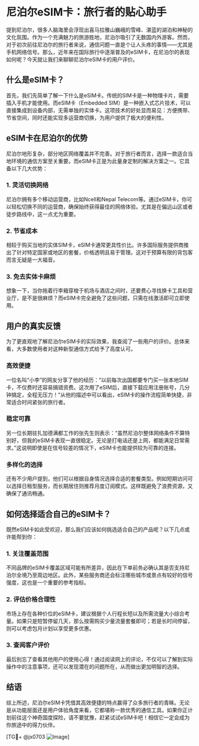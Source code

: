 # 尼泊尔eSIM卡：旅行者的贴心助手

提到尼泊尔，很多人脑海里会浮现出喜马拉雅山巍峨的雪峰、湛蓝的湖泊和神秘的文化氛围。作为一个充满魅力的旅游胜地，尼泊尔吸引了无数国内外游客。然而，对于初次前往尼泊尔的旅行者来说，通信问题一直是个让人头疼的事情——尤其是手机网络信号。那么，近年来在国际旅行中逐渐普及的eSIM卡，在尼泊尔的表现如何呢？今天就让我们来聊聊尼泊尔eSIM卡的用户评价。

## 什么是eSIM卡？

首先，我们先简单了解一下什么是eSIM卡。传统的SIM卡是一种物理卡片，需要插入手机才能使用。而eSIM卡（Embedded SIM）是一种嵌入式芯片技术，可以直接集成到设备内部，无需单独的实体卡。这项技术的好处显而易见：方便携带、节省空间，同时还能实现多运营商切换，为用户提供了极大的便利性。

## eSIM卡在尼泊尔的优势

尼泊尔地形复杂，部分地区网络覆盖并不完善。对于旅行者而言，选择一款适合当地环境的通信方案至关重要。而eSIM卡正是为此量身定制的解决方案之一。它具备以下几大优势：

### 1. 灵活切换网络
尼泊尔拥有多个移动运营商，比如Ncell和Nepal Telecom等。通过eSIM卡，你可以轻松切换不同的运营商，确保始终获得最佳的网络体验。尤其是在偏远山区或者徒步路线中，这一点尤为重要。

### 2. 节省成本
相较于购买当地的实体SIM卡，eSIM卡通常更具性价比。许多国际服务提供商推出了针对特定国家或地区的套餐，价格透明且易于管理。这对于预算有限的背包客而言无疑是一大福音。

### 3. 免去实体卡麻烦
想象一下，当你拖着行李箱穿梭于机场与酒店之间时，还要费心寻找换卡工具和营业厅，是不是很麻烦？而eSIM卡完全避免了这些问题，只需在线激活即可立即使用。

## 用户的真实反馈

为了更直观地了解尼泊尔eSIM卡的实际效果，我查阅了一些用户的评价。总体来看，大多数使用者对这种新型通信方式给予了高度认可。

### 高效便捷
一位名叫“小李”的网友分享了他的经历：“以前每次出国都要专门买一张本地SIM卡，不仅费时还容易搞错资费。这次用了eSIM后，直接下载应用注册账号，几分钟搞定，全程无压力！”从他的描述中可以看出，eSIM卡的操作流程简单快捷，非常适合时间紧张的旅行者。

### 稳定可靠
另一位长期驻扎加德满都工作的张先生则表示：“虽然尼泊尔整体网络条件不算特别好，但我的eSIM卡表现一直很稳定。无论是打电话还是上网，都能满足日常需求。”这说明即使是在信号较差的情况下，eSIM卡也能提供较为可靠的连接。

### 多样化的选择
还有不少用户提到，他们可以根据自身情况选择合适的套餐类型。例如短期访问可以选择日租型服务，而长期居住则推荐月度订阅模式。这样既避免了浪费资源，又确保了通讯畅通。

## 如何选择适合自己的eSIM卡？

既然eSIM卡如此受欢迎，那么我们应该如何挑选适合自己的产品呢？以下几点或许能帮到你：

### 1. 关注覆盖范围
不同品牌的eSIM卡覆盖区域可能有所差异，因此在下单前务必确认其是否支持尼泊尔全境乃至周边地区。此外，某些服务商还会标注哪些城市或景点有较好的信号强度，这也是一个重要的参考指标。

### 2. 评估价格合理性
市场上存在各种价位的eSIM卡，建议根据个人行程长短以及所需流量大小综合考量。如果只是短暂停留几天，那么按需购买少量流量套餐即可；若是长时间停留，则可以考虑包月计划以享受更多优惠。

### 3. 查阅客户评价
最后别忘了查看其他用户的使用心得！通过阅读网上的评论，不仅可以了解到实际操作中的注意事项，还可以发现潜在的问题所在，从而做出更加明智的选择。

## 结语

综上所述，尼泊尔eSIM卡凭借其高效便捷的特点赢得了众多旅行者的青睐。无论是从功能层面还是用户体验角度来看，它都堪称一款优秀的通信工具。如果你正计划前往这个神奇国度探险，请不要犹豫，赶紧试试eSIM卡吧！相信它一定会成为你旅途中的得力伙伴。

[TG💪+ @jx0703 ![Image](https://github.com/user-attachments/assets/dbca1d08-cadb-493c-b0ec-ad6f7a83f270)]